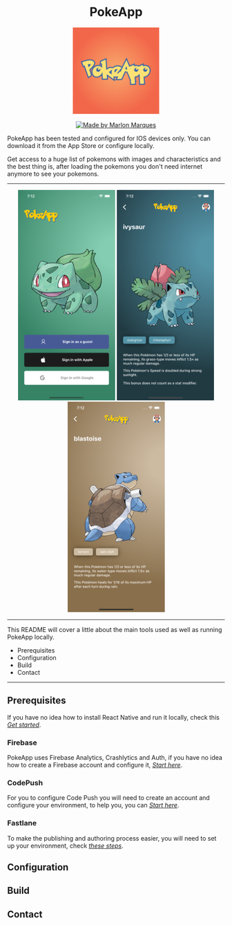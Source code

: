 <h1 align="center">
PokeApp
</h1>
<p align="center">
    <a href="https://github.com/marlonbelomarques/pokeapp">
    <img alt="pokeapp" src="./readme/images/icon.png" width="200px" />
  </a>
</p>
<p align="center">
  <a href="https://github.com/MarlonBeloMarques">
    <img alt="Made by Marlon Marques" src="https://img.shields.io/badge/made%20by-Marlon%20Marques-brightgreen">
  </a>
</p>

PokeApp has been tested and configured for IOS devices only. You can download it from the App Store or configure locally.

Get access to a huge list of pokemons with images and characteristics and the best thing is, after loading the pokemons you don't need internet anymore to see your pokemons.

----

<p align="center">
    <img src="./readme/images/login.png" width="225" height="487" />
    <img src="./readme/images/home_ivysaur.png" width="225" height="487" />
    <img src="./readme/images/home_blastoise.png" width="225" height="487" />
</p>

----

This README will cover a little about the main tools used as well as running PokeApp locally.

* Prerequisites
* Configuration
* Build
* Contact

----
## Prerequisites

If you have no idea how to install React Native and run it locally, check this *[Get started](https://archive.reactnative.dev/docs/getting-started)*.

### Firebase

PokeApp uses Firebase Analytics, Crashlytics and Auth, if you have no idea how to create a Firebase account and configure it, *[Start here](https://rnfirebase.io/)*.

### CodePush

For you to configure Code Push you will need to create an account and configure your environment, to help you, you can *[Start here](https://docs.microsoft.com/en-us/appcenter/distribution/codepush/)*.

### Fastlane

To make the publishing and authoring process easier, you will need to set up your environment, check *[these steps](https://www.cloudbees.com/blog/react-native-developer-series-ios-and-android-fastlane-setup-and-certificates)*.

## Configuration

## Build

## Contact

